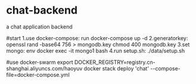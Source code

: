 # chat-backend
a chat application backend

#start 
1.use docker-compose:  run docker-compose up -d 
2.generatorkey: openssl rand -base64 756 > mongodb.key
  chmod 400 mongodb.key 
3.set mongo: env docker exec -it mongo1 bash
4.run setup.sh: ./data/setup.sh

#use docker-swarm
export DOCKER_REGISTRY=registry.cn-shanghai.aliyuncs.com/haoyuv
docker stack deploy 'chat' --compose-file=docker-compose.yml
